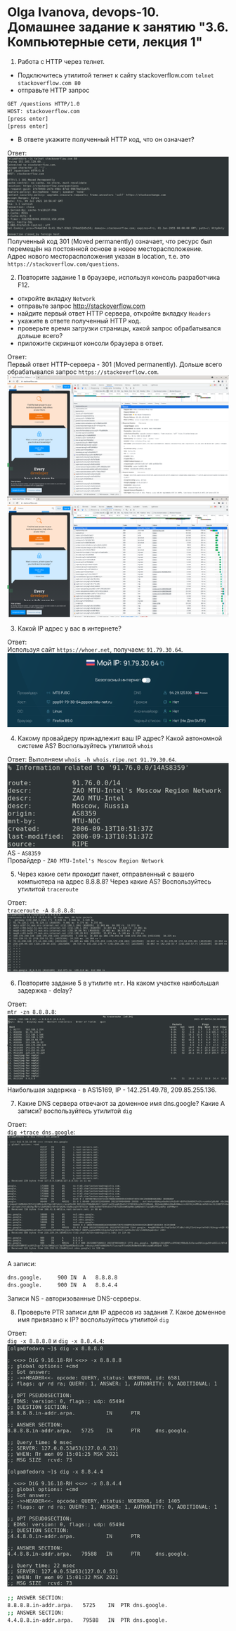 # Olga Ivanova, devops-10. Домашнее задание к занятию "3.6. Компьютерные сети, лекция 1"

1. Работа c HTTP через телнет.
- Подключитесь утилитой телнет к сайту stackoverflow.com
  `telnet stackoverflow.com 80`
- отправьте HTTP запрос
```bash
GET /questions HTTP/1.0
HOST: stackoverflow.com
[press enter]
[press enter]
```
- В ответе укажите полученный HTTP код, что он означает?

Ответ:   
![telnet](img/01.png)  
Полученный код 301 (Moved permanently) означает, что ресурс был перемещён на постоянной основе в новое месторасположение.  
Адрес нового месторасположения указан в location, т.е. это `https://stackoverflow.com/questions`.  

2. Повторите задание 1 в браузере, используя консоль разработчика F12.
- откройте вкладку `Network`
- отправьте запрос http://stackoverflow.com
- найдите первый ответ HTTP сервера, откройте вкладку `Headers`
- укажите в ответе полученный HTTP код.
- проверьте время загрузки страницы, какой запрос обрабатывался дольше всего?
- приложите скриншот консоли браузера в ответ.

Ответ:  
Первый ответ HTTP-сервера - 301 (Moved permanently). Дольше всего обрабатывался запрос `https://stackoverflow.com`.  
![browser1](img/02_1.png)  
![browser2](img/02_2.png)

3. Какой IP адрес у вас в интернете?

Ответ:  
Используя сайт `https://whoer.net`, получаем: `91.79.30.64`.  
![whoer](img/03.png)

4. Какому провайдеру принадлежит ваш IP адрес? Какой автономной системе AS? Воспользуйтесь утилитой `whois`

Ответ:
Выполняем `whois -h whois.ripe.net 91.79.30.64`.  
![whois_1](img/04.png)  
AS - `AS8359`  
Провайдер - `ZAO MTU-Intel's Moscow Region Network`  

5. Через какие сети проходит пакет, отправленный с вашего компьютера на адрес 8.8.8.8? Через какие AS? Воспользуйтесь утилитой `traceroute`

Ответ:  
`traceroute -A 8.8.8.8`:  
![traceroute](img/05.png)

6. Повторите задание 5 в утилите `mtr`. На каком участке наибольшая задержка - delay?

Ответ:  
`mtr -zn 8.8.8.8`:   
![mtr](img/06.png)  
Наибольшая задержка - в AS15169, IP - 142.251.49.78, 209.85.255.136.  

7. Какие DNS сервера отвечают за доменное имя dns.google? Какие A записи? воспользуйтесь утилитой `dig`

Ответ:  
`dig +trace dns.google`:  
![dig](img/07.png)  

A записи:  
```bash
dns.google.		900	IN	A	8.8.8.8
dns.google.		900	IN	A	8.8.4.4
```  
Записи NS - авторизованные DNS-серверы.

8. Проверьте PTR записи для IP адресов из задания 7. Какое доменное имя привязано к IP? воспользуйтесь утилитой `dig`  

Ответ:  
`dig -x 8.8.8.8` и `dig -x 8.8.4.4`:  
![ptr](img/08.png)
```bash
;; ANSWER SECTION:
8.8.8.8.in-addr.arpa.	5725	IN	PTR	dns.google.
;; ANSWER SECTION:
4.4.8.8.in-addr.arpa.	79588	IN	PTR	dns.google.
```